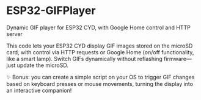 # ESP32-GIFPlayer
Dynamic GIF player for ESP32 CYD, with Google Home control and HTTP server

This code lets your ESP32 CYD display GIF images stored on the microSD card, with control via HTTP requests or Google Home (on/off functionality, like a smart lamp). Switch GIFs dynamically without reflashing firmware—just update the microSD.

✨ Bonus: you can create a simple script on your OS to trigger GIF changes based on keyboard presses or mouse movements, turning the display into an interactive companion!
